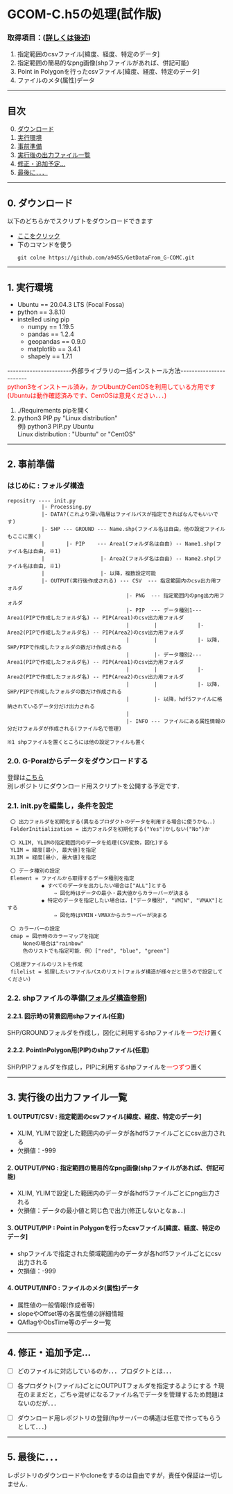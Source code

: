 # GCOM-C.h5の処理(試作版)
### 取得項目：([詳しくは後述](#ActScript))
1. 指定範囲のcsvファイル[緯度、経度、特定のデータ]
2. 指定範囲の簡易的なpng画像(shpファイルがあれば、併記可能)
3. Point in Polygonを行ったcsvファイル[緯度、経度、特定のデータ]
4. ファイルのメタ(属性)データ

---
## 目次
0. [ダウンロード](#Install)
1. [実行環境](#SetEnv)
2. [事前準備](#SetInit)
3. [実行後の出力ファイル一覧](#ActScript)
4. [修正・追加予定...](#ToDo)
5. [最後に．．．](#Final)







---
<a id="Install"></a>

## 0. ダウンロード
以下のどちらかでスクリプトをダウンロードできます
- [ここをクリック](https://github.com/a9455/GetDataFrom_G-COMC/archive/refs/heads/main.zip)  
- 下のコマンドを使う
	```
	git colne https://github.com/a9455/GetDataFrom_G-COMC.git
	```






---
<a id="SetEnv"></a>

## 1. 実行環境

- Ubuntu == 20.04.3 LTS (Focal Fossa)
- python == 3.8.10
- instelled using pip
  	- numpy      == 1.19.5
  	- pandas     == 1.2.4
  	- geopandas  == 0.9.0
  	- matplotlib == 3.4.1
  	- shapely    == 1.7.1

-----------------------外部ライブラリの一括インストール方法-----------------------  
<span style="color: red; ">
python3をインストール済み，かつUbuntかCentOSを利用している方用です  
(Ubuntuは動作確認済みです、CentOSは意見ください．．．)  
</span>

1. ./Requirements pipを開く
2. python3 PIP.py "Linux distribution"  
	例) python3 PIP.py Ubuntu  
		Linux distribution : "Ubuntu" or "CentOS"  

 



---
<a id="SetInit"></a>

## 2. 事前準備
<a id="FolderTree"></a>

### はじめに : フォルダ構造
```
repositry ---- init.py
           |- Processing.py
           |- DATA?(これより深い階層はファイルパスが指定できればなんでもいいです)
           |- SHP --- GROUND --- Name.shp(ファイル名は自由，他の設定ファイルもここに置く)
           |       |- PIP    --- Area1(フォルダ名は自由) -- Name1.shp(ファイル名は自由, ※1)
           |                  |- Area2(フォルダ名は自由) -- Name2.shp(ファイル名は自由, ※1) 
           |                  |- 以降，複数設定可能
           |- OUTPUT(実行後作成される) --- CSV  --- 指定範囲内のcsv出力用フォルダ
                                   　　|- PNG  --- 指定範囲内のpng出力用フォルダ
                                   　　|- PIP  --- データ種別1--- Area1(PIPで作成したフォルダ名) -- PIP(Area1)のcsv出力用フォルダ
                                   　　|        |             |- Area2(PIPで作成したフォルダ名) -- PIP(Area2)のcsv出力用フォルダ
                                   　　|        |             |- 以降，SHP/PIPで作成したフォルダの数だけ作成される
                                   　　|        |- データ種別2--- Area1(PIPで作成したフォルダ名) -- PIP(Area1)のcsv出力用フォルダ
                                   　　|        |             |- Area2(PIPで作成したフォルダ名) -- PIP(Area2)のcsv出力用フォルダ
                                   　　|        |             |- 以降，SHP/PIPで作成したフォルダの数だけ作成される
                                　　   |        |- 以降，hdf5ファイルに格納されているデータ分だけ出力される
                                　　   | 
                                   　　|- INFO --- ファイルにある属性情報の分だけフォルダが作成される(ファイル名で管理) 

※1 shpファイルを置くところには他の設定ファイルも置く
```

### 2.0. G-Poralからデータをダウンロードする   
登録は[こちら](https://gportal.jaxa.jp/gpr/?lang=ja)  
別レポジトリにダウンロード用スクリプトを公開する予定です．   

### 2.1. init.pyを編集し，条件を設定  
   ```
	〇 出力フォルダを初期化する(異なるプロダクトのデータを利用する場合に使うかも．．)  
	FolderInitialization = 出力フォルダを初期化する("Yes")かしない("No")か  
	
	〇 XLIM, YLIMの指定範囲内のデータを処理(CSV変換，図化)する
	YLIM = 緯度[最小, 最大値]を指定  
	XLIM = 経度[最小, 最大値]を指定  
	
	〇 データ種別の設定
	Element = ファイルから取得するデータ種別を指定  
	          ◆ すべてのデータを出力したい場合は["ALL"]とする
                  ⇒ 図化時はデータの最小・最大値からカラーバーが決まる
              ◆ 特定のデータを指定したい場合は，["データ種別", "VMIN", "VMAX"]とする
                  ⇒ 図化時はVMIN・VMAXからカラーバーが決まる
	
	〇 カラーバーの設定
	cmap = 図示時のカラーマップを指定  
		Noneの場合は"rainbow"
		色のリストでも指定可能．例）["red", "blue", "green"]
	
	〇処理ファイルのリストを作成
	filelist = 処理したいファイルパスのリスト(フォルダ構造が様々だと思うので設定してください)
   ```
   
### 2.2. shpファイルの準備([フォルダ構造参照](#FolderTree))
#### 2.2.1. 図示時の背景図用shpファイル(任意)
SHP/GROUNDフォルダを作成し，図化に利用するshpファイルを<span style="color: red; ">一つだけ</span>置く
#### 2.2.2. PointInPolygon用(PIP)のshpファイル(任意)
SHP/PIPフォルダを作成し，PIPに利用するshpファイルを<span style="color: red; ">一つずつ</span>置く






---
<a id="ActScript"></a>

## 3. 実行後の出力ファイル一覧
#### 1. OUTPUT/CSV  : 指定範囲のcsvファイル[緯度、経度、特定のデータ]
- XLIM, YLIMで設定した範囲内のデータが各hdf5ファイルごとにcsv出力される
- 欠損値：-999
#### 2. OUTPUT/PNG  : 指定範囲の簡易的なpng画像(shpファイルがあれば、併記可能)
- XLIM, YLIMで設定した範囲内のデータが各hdf5ファイルごとにpng出力される
- 欠損値：データの最小値と同じ色で出力(修正しないとなぁ．．)
#### 3. OUTPUT/PIP  : Point in Polygonを行ったcsvファイル[緯度、経度、特定のデータ]
- shpファイルで指定された領域範囲内のデータが各hdf5ファイルごとにcsv出力される
- 欠損値：-999
#### 4. OUTPUT/INFO : ファイルのメタ(属性)データ
- 属性値の一般情報(作成者等)
- slopeやOffset等の各属性値の詳細情報
- QAflagやObsTime等のデータ一覧







---
<a id="ToDo"></a>

## 4. 修正・追加予定...
- [ ] どのファイルに対応しているのか．．．プロダクトとは．．．
- [ ] 各プロダクト(ファイル)ごとにOUTPUTフォルダを指定するようにする
	↑現在のままだと，ごちゃ混ぜになるファイル名でデータを管理するため問題はないのだが．．．
- [ ] ダウンロード用レポジトリの登録(ftpサーバーの構造は任意で作ってもらうとして．．．)






---
<a id="Final"></a>

## 5. 最後に．．．
レポジトリのダウンロードやcloneをするのは自由ですが，責任や保証は一切しません．